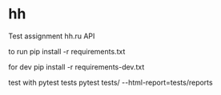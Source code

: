 # hh
Test assignment hh.ru API


to run
pip install -r requirements.txt

for dev
pip install -r requirements-dev.txt

test with 
pytest tests
pytest tests/ --html-report=tests/reports
